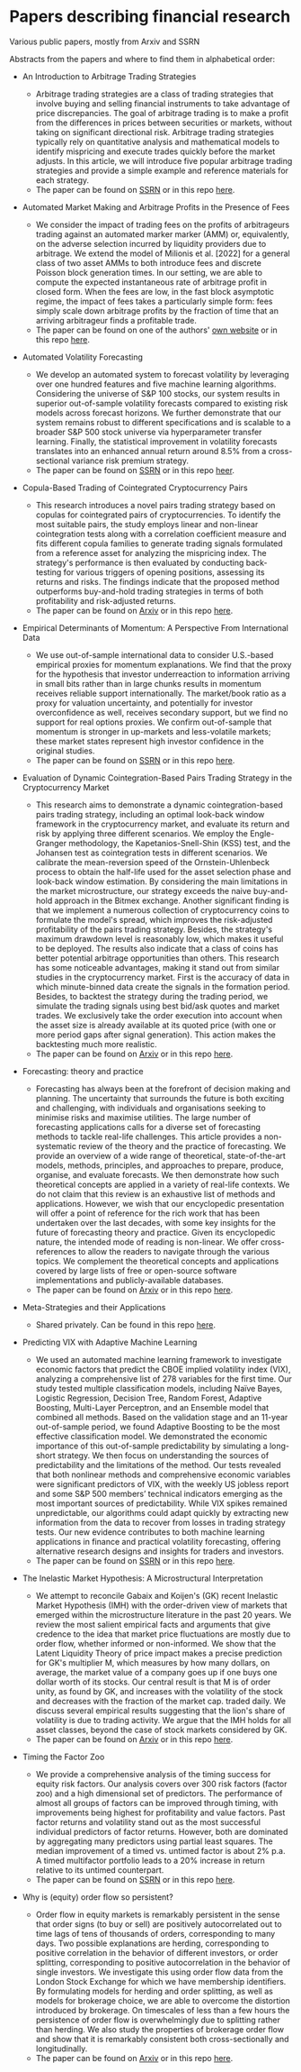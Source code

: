 # Papers describing financial research
Various public papers, mostly from Arxiv and SSRN

Abstracts from the papers and where to find them in alphabetical order:

- An Introduction to Arbitrage Trading Strategies
  - Arbitrage trading strategies are a class of trading strategies that involve buying and selling financial instruments to take advantage of price discrepancies. The goal of arbitrage trading is to make a profit from the differences in prices between securities or markets, without taking on significant directional risk. Arbitrage trading strategies typically rely on quantitative analysis and mathematical models to identify mispricing and execute trades quickly before the market adjusts. In this article, we will introduce five popular arbitrage trading strategies and provide a simple example and reference materials for each strategy.
  - The paper can be found on [SSRN](https://papers.ssrn.com/sol3/papers.cfm?abstract_id=4420232) or  in this repo [here](AnIntroductionToArbitrageTradingStrategies.pdf).

- Automated Market Making and Arbitrage Profits in the Presence of Fees
  - We consider the impact of trading fees on the profits of arbitrageurs trading against an
automated marker marker (AMM) or, equivalently, on the adverse selection incurred by liquidity
providers due to arbitrage. We extend the model of Milionis et al. [2022] for a general class
of two asset AMMs to both introduce fees and discrete Poisson block generation times. In our
setting, we are able to compute the expected instantaneous rate of arbitrage profit in closed
form. When the fees are low, in the fast block asymptotic regime, the impact of fees takes a
particularly simple form: fees simply scale down arbitrage profits by the fraction of time that
an arriving arbitrageur finds a profitable trade.
  - The paper can be found on one of the authors' [own website](https://moallemi.com/ciamac/research-interests.php) or in this repo [here](AutomatedMarketMakingAndArbitrageProfitsInThePresenceOfFees.pdf).

- Automated Volatility Forecasting
  - We develop an automated system to forecast volatility by leveraging over one hundred features and five machine learning algorithms. Considering the universe of S&P 100 stocks, our system results in superior out-of-sample volatility forecasts compared to existing risk models across forecast horizons. We further demonstrate that our system remains robust to different specifications and is scalable to a broader S&P 500 stock universe via hyperparameter transfer learning. Finally, the statistical improvement in volatility forecasts translates into an enhanced annual return around 8.5% from a cross-sectional variance risk premium strategy.
  - The paper can be found on [SSRN](https://papers.ssrn.com/sol3/papers.cfm?abstract_id=3776915) or in this repo [heer](AutomatedVolatilityForecasting.pdf).

- Copula-Based Trading of Cointegrated Cryptocurrency Pairs
  - This research introduces a novel pairs trading strategy based on copulas for cointegrated pairs of cryptocurrencies. To identify the most suitable pairs, the study employs linear and non-linear cointegration tests along with a correlation coefficient measure and fits different copula families to generate trading signals formulated from a reference asset for analyzing the mispricing index. The strategy's performance is then evaluated by conducting back-testing for various triggers of opening positions, assessing its returns and risks. The findings indicate that the proposed method outperforms buy-and-hold trading strategies in terms of both profitability and risk-adjusted returns.
  - The paper can be found on [Arxiv](https://arxiv.org/abs/2305.06961) or in this repo [here](CopulaBasedTradingOfCointegratedCryptocurrencyPairs.pdf).

- Empirical Determinants of Momentum: A Perspective From International Data
  - We use out-of-sample international data to consider U.S.-based empirical proxies for momentum explanations. We find that the proxy for the hypothesis that investor underreaction to information arriving in small bits rather than in large chunks results in momentum receives reliable support internationally. The market/book ratio as a proxy for valuation uncertainty, and potentially for investor overconfidence as well, receives secondary support, but we find no support for real options proxies. We confirm out-of-sample that momentum is stronger in up-markets and less-volatile markets; these market states represent high investor confidence in the original studies.
  - The paper can be found on [SSRN](https://papers.ssrn.com/sol3/papers.cfm?abstract_id=4012902) or in this repo [here](EmpiricalDeterminantsOfMomentum.pdf).

- Evaluation of Dynamic Cointegration-Based Pairs Trading Strategy in the Cryptocurrency Market
  - This research aims to demonstrate a dynamic cointegration-based pairs trading strategy, including an optimal look-back window framework in the cryptocurrency market, and evaluate its return and risk by applying three different scenarios. We employ the Engle-Granger methodology, the Kapetanios-Snell-Shin (KSS) test, and the Johansen test as cointegration tests in different scenarios. We calibrate the mean-reversion speed of the Ornstein-Uhlenbeck process to obtain the half-life used for the asset selection phase and look-back window estimation. By considering the main limitations in the market microstructure, our strategy exceeds the naive buy-and-hold approach in the Bitmex exchange. Another significant finding is that we implement a numerous collection of cryptocurrency coins to formulate the model's spread, which improves the risk-adjusted profitability of the pairs trading strategy. Besides, the strategy's maximum drawdown level is reasonably low, which makes it useful to be deployed. The results also indicate that a class of coins has better potential arbitrage opportunities than others. This research has some noticeable advantages, making it stand out from similar studies in the cryptocurrency market. First is the accuracy of data in which minute-binned data create the signals in the formation period. Besides, to backtest the strategy during the trading period, we simulate the trading signals using best bid/ask quotes and market trades. We exclusively take the order execution into account when the asset size is already available at its quoted price (with one or more period gaps after signal generation). This action makes the backtesting much more realistic.
  - The paper can be found on [Arxiv](https://arxiv.org/abs/2109.10662) or in this repo [here](EvaluationOfDynamicCointegrationBasedPairsTradingStrategyInTheCryptocurrencyMarket.pdf).

- Forecasting: theory and practice
  - Forecasting has always been at the forefront of decision making and planning. The uncertainty that surrounds the future is both exciting and challenging, with individuals and organisations seeking to minimise risks and maximise utilities. The large number of forecasting applications calls for a diverse set of forecasting methods to tackle real-life challenges. This article provides a non-systematic review of the theory and the practice of forecasting. We provide an overview of a wide range of theoretical, state-of-the-art models, methods, principles, and approaches to prepare, produce, organise, and evaluate forecasts. We then demonstrate how such theoretical concepts are applied in a variety of real-life contexts.
We do not claim that this review is an exhaustive list of methods and applications. However, we wish that our encyclopedic presentation will offer a point of reference for the rich work that has been undertaken over the last decades, with some key insights for the future of forecasting theory and practice. Given its encyclopedic nature, the intended mode of reading is non-linear. We offer cross-references to allow the readers to navigate through the various topics. We complement the theoretical concepts and applications covered by large lists of free or open-source software implementations and publicly-available databases.
  - The paper can be found on [Arxiv](https://arxiv.org/abs/2012.03854) or in this repo [here](ForecastingTheoryAndPractice.pdf).

- Meta-Strategies and their Applications
  - Shared privately. Can be found in this repo [here](MetaStrategiesAndTheirApplications.pdf).

- Predicting VIX with Adaptive Machine Learning
  - We used an automated machine learning framework to investigate economic factors that predict the CBOE implied volatility index (VIX), analyzing a comprehensive list of 278 variables for the first time. Our study tested multiple classification models, including Naïve Bayes, Logistic Regression, Decision Tree, Random Forest, Adaptive Boosting, Multi-Layer Perceptron, and an Ensemble model that combined all methods. Based on the validation stage and an 11-year out-of-sample period, we found Adaptive Boosting to be the most effective classification model. We demonstrated the economic importance of this out-of-sample predictability by simulating a long-short strategy. We then focus on understanding the sources of predictability and the limitations of the method. Our tests revealed that both nonlinear methods and comprehensive economic variables were significant predictors of VIX, with the weekly US jobless report and some S&P 500 members’ technical indicators emerging as the most important sources of predictability. While VIX spikes remained unpredictable, our algorithms could adapt quickly by extracting new information from the data to recover from losses in trading strategy tests. Our new evidence contributes to both machine learning applications in finance and practical volatility forecasting, offering alternative research designs and insights for traders and investors.
  - The paper can be found on [SSRN](https://papers.ssrn.com/sol3/papers.cfm?abstract_id=4388132) or in this repo [here](PredictingVixWithAdaptiveML.pdf).

- The Inelastic Market Hypothesis: A Microstructural Interpretation
  - We attempt to reconcile Gabaix and Koijen's (GK) recent Inelastic Market Hypothesis (IMH) with the order-driven view of markets that emerged within the microstructure literature in the past 20 years. We review the most salient empirical facts and arguments that give credence to the idea that market price fluctuations are mostly due to order flow, whether informed or non-informed. We show that the Latent Liquidity Theory of price impact makes a precise prediction for GK's multiplier M, which measures by how many dollars, on average, the market value of a company goes up if one buys one dollar worth of its stocks. Our central result is that M is of order unity, as found by GK, and increases with the volatility of the stock and decreases with the fraction of the market cap. traded daily. We discuss several empirical results suggesting that the lion's share of volatility is due to trading activity. We argue that the IMH holds for all asset classes, beyond the case of stock markets considered by GK.
  - The paper can be found on [Arxiv](https://arxiv.org/abs/2108.00242) or in this repo [here](TheInelasticMarketHypothesis.pdf).

- Timing the Factor Zoo
  - We provide a comprehensive analysis of the timing success for equity risk factors. Our analysis covers over 300 risk factors (factor zoo) and a high dimensional set of predictors. The performance of almost all groups of factors can be improved through timing, with improvements being highest for profitability and value factors. Past factor returns and volatility stand out as the most successful individual predictors of factor returns. However, both are dominated by aggregating many predictors using partial least squares. The median improvement of a timed vs. untimed factor is about 2% p.a. A timed multifactor portfolio leads to a 20% increase in return relative to its untimed counterpart.
  - The paper can be found on [SSRN](https://papers.ssrn.com/sol3/papers.cfm?abstract_id=4376898) or in this repo [here](TimingTheFactorZoo.pdf).

- Why is (equity) order flow so persistent?
  - Order flow in equity markets is remarkably persistent in the sense that order signs (to buy or sell) are positively autocorrelated out to time lags of tens of thousands of orders, corresponding to many days. Two possible explanations are herding, corresponding to positive correlation in the behavior of different investors, or order splitting, corresponding to positive autocorrelation in the behavior of single investors. We investigate this using order flow data from the London Stock Exchange for which we have membership identifiers. By formulating models for herding and order splitting, as well as models for brokerage choice, we are able to overcome the distortion introduced by brokerage. On timescales of less than a few hours the persistence of order flow is overwhelmingly due to splitting rather than herding. We also study the properties of brokerage order flow and show that it is remarkably consistent both cross-sectionally and longitudinally.
  - The paper can be found on [Arxiv](https://arxiv.org/abs/1108.1632) or in this repo [here](WhyIsEquityOrderFlowSoPersistent.pdf).
